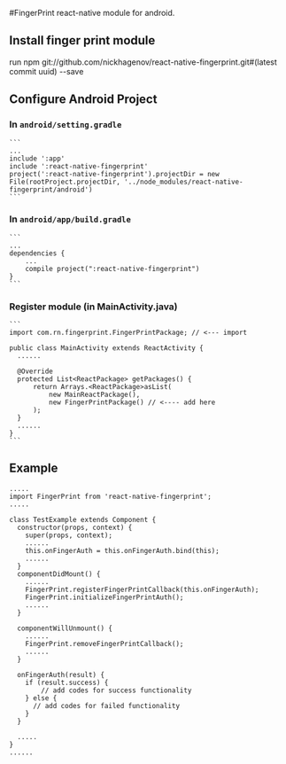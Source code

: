 #FingerPrint react-native module for android.

## Install finger print module
   run npm git://github.com/nickhagenov/react-native-fingerprint.git#(latest commit uuid) --save

## Configure Android Project
### In `android/setting.gradle`

    ```
    ...
    include ':app'
    include ':react-native-fingerprint'
    project(':react-native-fingerprint').projectDir = new File(rootProject.projectDir, '../node_modules/react-native-fingerprint/android')
    ```

### In `android/app/build.gradle`

    ```
    ...
    dependencies {
        ...
        compile project(":react-native-fingerprint")
    }
    ```

### Register module (in MainActivity.java)

    ```
    import com.rn.fingerprint.FingerPrintPackage; // <--- import

    public class MainActivity extends ReactActivity {
      ......

      @Override
      protected List<ReactPackage> getPackages() {
          return Arrays.<ReactPackage>asList(
              new MainReactPackage(),
              new FingerPrintPackage() // <---- add here
          );
      }
      ......
    }
    ```
## Example
```
.....
import FingerPrint from 'react-native-fingerprint';
.....

class TestExample extends Component {
  constructor(props, context) {
    super(props, context);
    ......
    this.onFingerAuth = this.onFingerAuth.bind(this);
    ......
  }
  componentDidMount() {
    ......
    FingerPrint.registerFingerPrintCallback(this.onFingerAuth);
    FingerPrint.initializeFingerPrintAuth();
    ......
  }

  componentWillUnmount() {
    ......
    FingerPrint.removeFingerPrintCallback();
    ......
  }

  onFingerAuth(result) {
    if (result.success) {
        // add codes for success functionality
    } else {
      // add codes for failed functionality
    }
  }

  .....
}
......
```